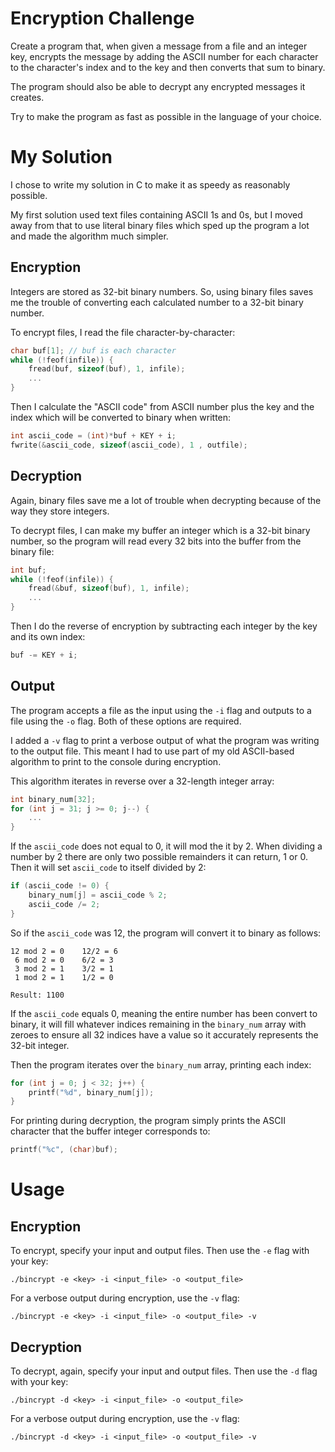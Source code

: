 # Encryption Challenge

Create a program that, when given a message from a file and an integer key, encrypts the message by adding the ASCII number for each character to the character's index and to the key and then converts that sum to binary.

The program should also be able to decrypt any encrypted messages it creates.

Try to make the program as fast as possible in the language of your choice.

# My Solution

I chose to write my solution in C to make it as speedy as reasonably possible.

My first solution used text files containing ASCII 1s and 0s, but I moved away from that to use literal binary files which sped up the program a lot and made the algorithm much simpler.

## Encryption

Integers are stored as 32-bit binary numbers. So, using binary files saves me the trouble of converting each calculated number to a 32-bit binary number.

To encrypt files, I read the file character-by-character:

```c
char buf[1]; // buf is each character
while (!feof(infile)) {
    fread(buf, sizeof(buf), 1, infile);
    ...
}
```

Then I calculate the "ASCII code" from ASCII number plus the key and the index which will be converted to binary when written:

```c
int ascii_code = (int)*buf + KEY + i;
fwrite(&ascii_code, sizeof(ascii_code), 1 , outfile);
```

## Decryption

Again, binary files save me a lot of trouble when decrypting because of the way they store integers.

To decrypt files, I can make my buffer an integer which is a 32-bit binary number, so the program will read every 32 bits into the buffer from the binary file: 

```c
int buf;
while (!feof(infile)) {
    fread(&buf, sizeof(buf), 1, infile);
    ...
}
```

Then I do the reverse of encryption by subtracting each integer by the key and its own index:

```c
buf -= KEY + i;
```

## Output

The program accepts a file as the input using the `-i` flag and outputs to a file using the `-o` flag. Both of these options are required.

I added a `-v` flag to print a verbose output of what the program was writing to the output file. This meant I had to use part of my old ASCII-based algorithm to print to the console during encryption. 

This algorithm iterates in reverse over a 32-length integer array:

```c
int binary_num[32];
for (int j = 31; j >= 0; j--) {
    ...
}
```

If the `ascii_code` does not equal to 0, it will mod the it by 2. When dividing a number by 2 there are only two possible remainders it can return, 1 or 0. Then it will set `ascii_code` to itself divided by 2:

```c
if (ascii_code != 0) {
    binary_num[j] = ascii_code % 2;
    ascii_code /= 2;
}
```

So if the `ascii_code` was 12, the program will convert it to binary as follows:

```
12 mod 2 = 0    12/2 = 6
 6 mod 2 = 0    6/2 = 3
 3 mod 2 = 1    3/2 = 1
 1 mod 2 = 1    1/2 = 0

Result: 1100
```

If the `ascii_code` equals 0, meaning the entire number has been convert to binary, it will fill whatever indices remaining in the `binary_num` array with zeroes to ensure all 32 indices have a value so it accurately represents the 32-bit integer. 

Then the program iterates over the `binary_num` array, printing each index:

```c
for (int j = 0; j < 32; j++) {
    printf("%d", binary_num[j]);
}
```

For printing during decryption, the program simply prints the ASCII character that the buffer integer corresponds to:

```c
printf("%c", (char)buf);
```

# Usage

## Encryption

To encrypt, specify your input and output files. Then use the `-e` flag with your key:

```
./bincrypt -e <key> -i <input_file> -o <output_file>
```

For a verbose output during encryption, use the `-v` flag:

```
./bincrypt -e <key> -i <input_file> -o <output_file> -v
```

## Decryption

To decrypt, again, specify your input and output files. Then use the `-d` flag with your key:

```
./bincrypt -d <key> -i <input_file> -o <output_file>
```

For a verbose output during encryption, use the `-v` flag:

```
./bincrypt -d <key> -i <input_file> -o <output_file> -v
```
